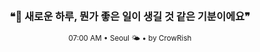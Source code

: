 <div align="center">

<br>

<h3>❝🌱 새로운 하루, 뭔가 좋은 일이 생길 것 같은 기분이에요❞</h3>

<sub>07:00 AM • Seoul 🌤️ • by CrowRish</sub>

<br>

</div>